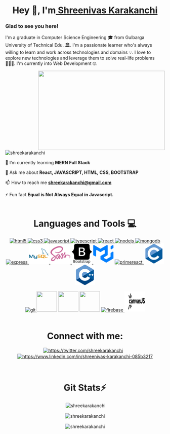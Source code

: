 <h1 align="center">Hey 👋, I'm<a href="https://github.com/Shreekarakanchi"> Shreenivas Karakanchi</a></h1>

### Glad to see you here! &nbsp;
I'm a graduate in Computer Science Engineering 🎓 from Gulbarga University of Technical Edu. 🏛. I'm a passionate
learner who's always willing to learn and work across technologies and domains 💡. I love to explore new technologies
and leverage them to solve real-life problems 👨🏻‍💻. I'm currently into Web Development 🤓.


<img align="right" height="250" width="400" alt=""
  src="https://www.wingstechsolutions.com/wp-content/uploads/2022/03/full-stack-development.gif" />

<p> <img src="https://komarev.com/ghpvc/?username=shreekarakanchi&label=Profile%20views&color=0e75b6&style=flat"
    alt="shreekarakanchi" /> </p>


 🌱 I’m currently learning **MERN Full Stack**

 💬 Ask me about **React, JAVASCRIPT, HTML, CSS, BOOTSTRAP**

 📫 How to reach me **shreekarakanchi@gmail.com**

 ⚡ Fun fact **Equal is Not Always Equal in Javascript.**
<br />
<br />

<h1 align="center">Languages and Tools 💻</h1>

<div align="center">
  <a href="https://www.w3.org/html/" target="_blank" rel="noreferrer">
    <img src="https://user-images.githubusercontent.com/112663758/210388665-9ed02ede-ad9e-459d-85be-5e34641130d4.png"
      alt="html5" width="64" height="64" />
  </a>
  <a href="https://www.w3schools.com/css/" target="_blank" rel="noreferrer">
    <img src="https://user-images.githubusercontent.com/112663758/210388688-e847fdea-bb47-40ad-a6be-fc625e9ab187.png"
      alt="css3" width="64" height="64" />
  </a>
  <a href="https://developer.mozilla.org/en-US/docs/Web/JavaScript" target="_blank" rel="noreferrer">
    <img src="https://user-images.githubusercontent.com/112663758/210388778-02df2a2b-a44f-40d0-9437-05d3a10a04c7.png"
      alt="javascript" width="64" height="64" />
  </a>
  <a href="https://www.typescriptlang.org/" target="_blank" rel="noreferrer">
    <img src="https://user-images.githubusercontent.com/112663758/210388831-ff19931d-6ce2-4caa-8bfe-8f024e0a0c73.png"
      alt="typescript" width="64" height="64" />
  </a>

  <a href="https://reactjs.org/" target="_blank" rel="noreferrer">
    <img src="https://user-images.githubusercontent.com/112663758/210388813-f37ef023-fcf4-4b9d-8989-bde12cb74779.png"
      alt="react" width="64" height="64" />
  </a>
  <a href="https://nodejs.org" target="_blank" rel="noreferrer">
    <img src="https://user-images.githubusercontent.com/112663758/210388907-1bd52beb-3f7a-42db-ab89-8b427301a027.png"
      alt="nodejs" width="64" height="64" />
  </a>
  <a href="https://www.mongodb.com/" target="_blank" rel="noreferrer">
    <img src="https://user-images.githubusercontent.com/112663758/210388974-9c55cfd5-a69d-409a-a8b8-57980f3891ae.png"
      alt="mongodb" width="64" height="64" />
  </a>
  <a href="https://expressjs.com" target="_blank" rel="noreferrer">
    <img src="https://user-images.githubusercontent.com/112663758/210388937-e16fb26c-6b1e-418f-8b0d-98441e4f1b52.png"
      alt="express" width="64" height="64" />
  </a>
  <a href="https://www.mysql.com/" target="_blank" rel="noreferrer">
    <img src="https://raw.githubusercontent.com/devicons/devicon/master/icons/mysql/mysql-original-wordmark.svg"
      alt="mysql" width="64" height="64" />
  </a>
  <a href="https://sass-lang.com" target="_blank" rel="noreferrer">
    <img src="https://raw.githubusercontent.com/devicons/devicon/master/icons/sass/sass-original.svg" alt="sass"
      width="64" height="64" />
  </a>
  <a href="https://getbootstrap.com" target="_blank" rel="noreferrer">
    <img src="https://raw.githubusercontent.com/devicons/devicon/master/icons/bootstrap/bootstrap-plain-wordmark.svg"
      alt="bootstrap" width="64" height="64" />
  </a>
  <a href="https://mui.com/" data-no-markdown-link="true" target="_blank"
    class="MuiTypography-root MuiTypography-inherit MuiLink-root MuiLink-underlineNone MuiBox-root active css-1h9agvt"
    aria-label="Go to homepage" href="/"><svg xmlns="http://www.w3.org/2000/svg" width="64" height="64"
      viewBox="0 0 36 32" fill="none" class="css-1170n61">
      <path fill-rule="evenodd" clip-rule="evenodd"
        d="M30.343 21.976a1 1 0 00.502-.864l.018-5.787a1 1 0 01.502-.864l3.137-1.802a1 1 0 011.498.867v10.521a1 1 0 01-.502.867l-11.839 6.8a1 1 0 01-.994.001l-9.291-5.314a1 1 0 01-.504-.868v-5.305c0-.006.007-.01.013-.007.005.003.012 0 .012-.007v-.006c0-.004.002-.008.006-.01l7.652-4.396c.007-.004.004-.015-.004-.015a.008.008 0 01-.008-.008l.015-5.201a1 1 0 00-1.5-.87l-5.687 3.277a1 1 0 01-.998 0L6.666 9.7a1 1 0 00-1.499.866v9.4a1 1 0 01-1.496.869l-3.166-1.81a1 1 0 01-.504-.87l.028-16.43A1 1 0 011.527.86l10.845 6.229a1 1 0 00.996 0L24.21.86a1 1 0 011.498.868v16.434a1 1 0 01-.501.867l-5.678 3.27a1 1 0 00.004 1.735l3.132 1.783a1 1 0 00.993-.002l6.685-3.839zM31 7.234a1 1 0 001.514.857l3-1.8A1 1 0 0036 5.434V1.766A1 1 0 0034.486.91l-3 1.8a1 1 0 00-.486.857v3.668z"
        fill="#007FFF"></path>
    </svg></a>
  <a href="https://primereact.org/" target="_blank" rel="noreferrer">
    <img src="https://primefaces.org/cdn/primereact/images/landing-new/overview-icon.svg" alt="primereact" width="64"
      height="64" />
  </a>
  <a href="https://www.cprogramming.com/" target="_blank" rel="noreferrer">
    <img src="https://raw.githubusercontent.com/devicons/devicon/master/icons/c/c-original.svg" alt="c" width="64"
      height="64" />
  </a>
  <a href="https://www.w3schools.com/cpp/" target="_blank" rel="noreferrer">
    <img src="https://raw.githubusercontent.com/devicons/devicon/master/icons/cplusplus/cplusplus-original.svg"
      alt="cplusplus" width="64" height="64" />
  </a>
  <br />
  <br />
  <a href="https://git-scm.com/" target="_blank" rel="noreferrer">
    <img src="https://www.vectorlogo.zone/logos/git-scm/git-scm-icon.svg" alt="git" width="64" height="64" />
  </a>
  <img width="64" height="64"
    src="https://user-images.githubusercontent.com/112663758/210389060-056bd8ca-c4ec-48b8-a05f-93de5194a436.png" />
  <img width="64" height="64"
    src="https://user-images.githubusercontent.com/112663758/210389100-d9c520fc-3dbc-4a75-a567-09fb89111f10.png" />
  <img width="64" height="64"
    src="https://user-images.githubusercontent.com/112663758/210389136-2a70e1c8-bff4-4439-884f-4221eb3ce48b.png" />
  <a href="https://firebase.google.com/" target="_blank" rel="noreferrer">
    <img src="https://www.vectorlogo.zone/logos/firebase/firebase-icon.svg" alt="firebase" width="64" height="64" />
  </a>
  <a href="https://canvasjs.com" target="_blank" rel="noreferrer">
    <img src="https://raw.githubusercontent.com/Hardik0307/Hardik0307/master/assets/canvasjs-charts.svg" alt="canvasjs"
      width="64" height="64" />
  </a>
</div>
</div>
<br />

<div display="flex">

  <h1 align="center">Connect with me:</h1>

  <p align="center">
    <a href="https://twitter.com/https://twitter.com/shreekarakanchi" target="blank"><img align="center"
        src="https://raw.githubusercontent.com/rahuldkjain/github-profile-readme-generator/master/src/images/icons/Social/twitter.svg"
        alt="https://twitter.com/shreekarakanchi" height="32" width="32" /></a>&nbsp &nbsp
    <a href="https://linkedin.com/in/https://www.linkedin.com/in/shreenivas-karakanchi-085b3217" target="blank"><img
        align="center"
        src="https://raw.githubusercontent.com/rahuldkjain/github-profile-readme-generator/master/src/images/icons/Social/linked-in-alt.svg"
        alt="https://www.linkedin.com/in/shreenivas-karakanchi-085b3217" height="32" width="32" /></a>
  </p>
</div>
<br />
<div align="center">
  <h1 align='center'>Git Stats⚡</h1>


  <p>
    &nbsp;<img align="center"
      src="https://github-readme-stats.vercel.app/api?username=shreekarakanchi&show_icons=true&locale=en"
      alt="shreekarakanchi" />
  </p>

  <p>
    <img align="center" src="https://github-readme-streak-stats.herokuapp.com/?user=shreekarakanchi&"
      alt="shreekarakanchi" />
  </p>
    <p>
    <img align="center"
      src="https://github-readme-stats.vercel.app/api/top-langs?username=shreekarakanchi&show_icons=true&locale=en&layout=compact"
      alt="shreekarakanchi" />
  </p>
</div>
<br />
